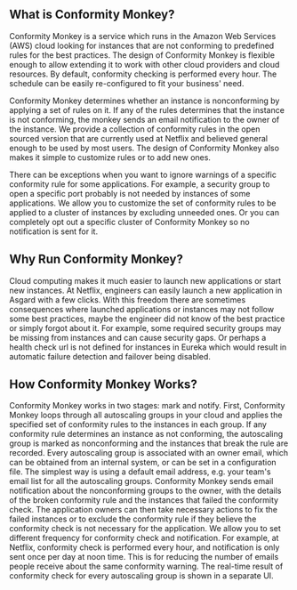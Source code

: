 ## What is Conformity Monkey?

Conformity Monkey is a service which runs in the Amazon Web Services (AWS) cloud looking for instances that are not conforming to predefined
rules for the best practices. The design of Conformity Monkey is flexible enough to allow extending it to work with other cloud providers
and cloud resources. By default, conformity checking is performed every hour. The schedule can be easily re-configured to fit your business' need.

Conformity Monkey determines whether an instance is nonconforming by applying a set of rules on it. If any of the rules determines that the
instance is not conforming, the monkey sends an email notification to the owner of the instance. We provide a collection of conformity rules
in the open sourced version that are currently used at Netflix and believed general enough to be used by most users. The design of Conformity
Monkey also makes it simple to customize rules or to add new ones.

There can be exceptions when you want to ignore warnings of a specific conformity rule for some applications. For example, a security group
to open a specific port probably is not needed by instances of some applications. We allow you to customize the set of conformity rules to be
applied to a cluster of instances by excluding unneeded ones. Or you can completely opt out a specific cluster of Conformity Monkey so no
notification is sent for it.


## Why Run Conformity Monkey?

Cloud computing makes it much easier to launch new applications or start new instances. At Netflix, engineers can easily launch a new application
in Asgard with a few clicks. With this freedom there are sometimes consequences where launched applications or instances may not follow some best
practices, maybe the engineer did not know of the best practice or simply forgot about it. For example, some required security groups may be missing
from instances and can cause security gaps. Or perhaps a health check url is not defined for instances in Eureka which would result in automatic
failure detection and failover being disabled.

## How Conformity Monkey Works?

Conformity Monkey works in two stages: mark and notify. First, Conformity Monkey loops through all autoscaling groups in your cloud and applies
the specified set of conformity rules to the instances in each group. If any conformity rule determines an instance as not conforming, the autoscaling
group is marked as nonconforming and the instances that break the rule are recorded. Every autoscaling group is associated with an owner email,
which can be obtained from an internal system, or can be set in a configuration file. The simplest way is using a default email address,
e.g. your team's email list for all the autoscaling groups. Conformity Monkey sends email notification about the nonconforming groups to the owner,
with the details of the broken conformity rule and the instances that failed the conformity check. The application owners can then take necessary
actions to fix the failed instances or to exclude the conformity rule if they believe the conformity check is not necessary for the application.
We allow you to set different frequency for conformity check and notification. For example, at Netflix, conformity check is performed every hour,
and notification is only sent once per day at noon time. This is for reducing the number of emails people receive about the same conformity warning.
The real-time result of conformity check for every autoscaling group is shown in a separate UI.